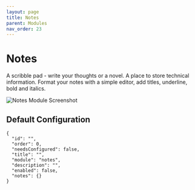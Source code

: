```yaml
---
layout: page
title: Notes
parent: Modules
nav_order: 23
---
```


# Notes

A scribble pad - write your thoughts or a novel. A place to store technical information. Format your notes with a simple editor, add titles, underline, bold and italics.

![Notes Module Screenshot](/assets/images/screenshots/module-notes.png)

## Default Configuration

```
{
  "id": "",
  "order": 0,
  "needsConfigured": false,
  "title": "",
  "module": "notes",
  "description": "",
  "enabled": false,
  "notes": {}
}
```

